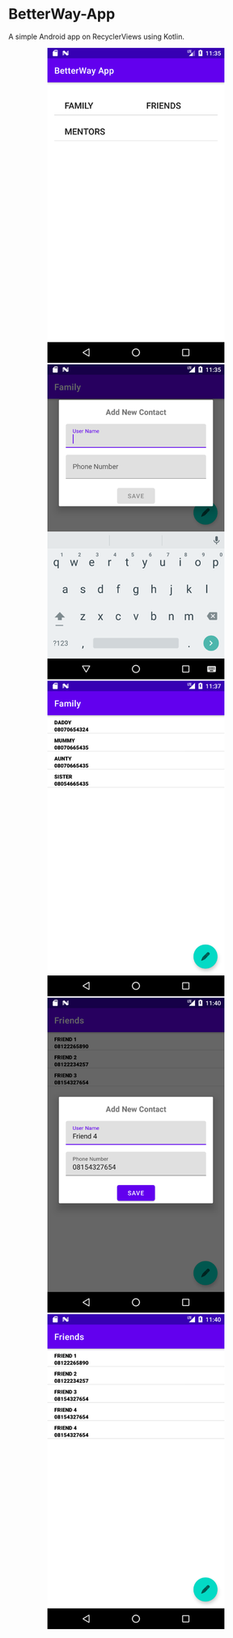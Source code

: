 # BetterWay-App
A simple Android app on RecyclerViews using Kotlin.

<p align="center">
<img src="https://github.com/EricoMartin/BetterWay-App/blob/master/app/src/main/res/drawable-v24/betterway/Screenshot_1621420505.png" width="350">
                                                                                                                                                
<img src="https://github.com/EricoMartin/BetterWay-App/blob/master/app/src/main/res/drawable-v24/betterway/Screenshot_1621420557.png" width="350">
<img src="https://github.com/EricoMartin/BetterWay-App/blob/master/app/src/main/res/drawable-v24/betterway/Screenshot_1621420678.png" width="350">
<img src="https://github.com/EricoMartin/BetterWay-App/blob/master/app/src/main/res/drawable-v24/betterway/Screenshot_1621420801.png" width="350">
<img src="https://github.com/EricoMartin/BetterWay-App/blob/master/app/src/main/res/drawable-v24/betterway/Screenshot_1621420839.png" width="350">

</p>
